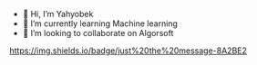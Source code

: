 - 👋 Hi, I’m Yahyobek
- 🌱 I’m currently learning Machine learning
- 💞️ I’m looking to collaborate on Algorsoft

<!---
bahodirov07uz/bahodirov07uz is a ✨ special ✨ repository because its `README.md` (this file) appears on your GitHub profile.
You can click the Preview link to take a look at your changes.
--->
https://img.shields.io/badge/just%20the%20message-8A2BE2